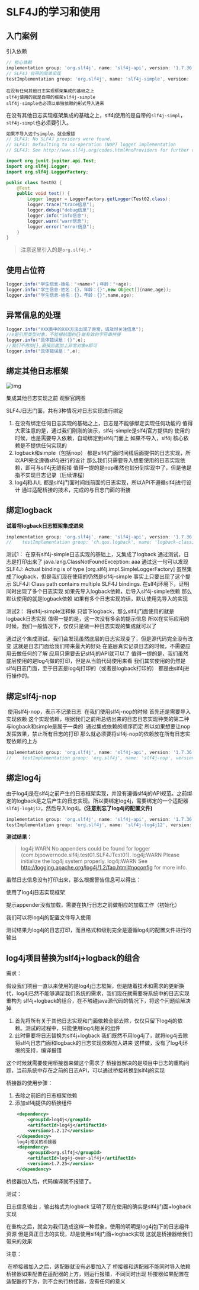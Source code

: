 # SLF4J的学习和使用

## 入门案例

引入依赖

```groovy
// 核心依赖
implementation group: 'org.slf4j', name: 'slf4j-api', version: '1.7.36'
// SLF4J 自带的简单实现
testImplementation group: 'org.slf4j', name: 'slf4j-simple', version: '1.7.36'
```

```
在没有任何其他日志实现框架集成的基础之上
slf4j使用的就是自带的框架slf4j-simple
slf4j-simple也必须以单独依赖的形式导入进来
```

在没有其他日志实现框架集成的基础之上，slf4j使用的是自带的`slf4j-simpl`，`slf4j-simpl`也必须要引入。

```java
如果不导入这个simple，就会报错
// SLF4J: No SLF4J providers were found.
// SLF4J: Defaulting to no-operation (NOP) logger implementation
// SLF4J: See http://www.slf4j.org/codes.html#noProviders for further details.
```

```java
import org.junit.jupiter.api.Test;
import org.slf4j.Logger;
import org.slf4j.LoggerFactory;

public class Test02 {
    @Test
    public void test() {
        Logger logger = LoggerFactory.getLogger(Test02.class);
        logger.trace("trace信息");
        logger.debug("debug信息");
        logger.info("info信息");
        logger.warn("warn信息");
        logger.error("error信息");
    }
}
```

> 注意这里引入的是`org.slf4j.*`

## 使用占位符

```java
logger.info("学生信息-姓名："+name+"；年龄："+age);
logger.info("学生信息-姓名：{}，年龄：{}",new Object[]{name,age});
logger.info("学生信息-姓名：{}，年龄：{}",name,age);
```

## 异常信息的处理

```java
logger.info("XXX类中的XXX方法出现了异常，请及时关注信息");
//e是引用类型对象，不能根前面的{}做有效的字符串拼接
logger.info("具体错误是：{}",e);
//我们不用加{},直接后面加上异常对象e即可
logger.info("具体错误是：",e);
```

## 绑定其他日志框架

![img](image/concrete-bindings-20220224112110846.png)

集成其他日志实现之前
观察官网图

SLF4J日志门面，共有3种情况对日志实现进行绑定

1. 在没有绑定任何日志实现的基础之上，日志是不能够绑定实现任何功能的
        值得大家注意的是，通过我们刚刚的演示，slf4j-simple是slf4j官方提供的
        使用的时候，也是需要导入依赖，自动绑定到slf4j门面上
        如果不导入，slf4j 核心依赖是不提供任何实现的
2. logback和simple（包括nop）
        都是slf4j门面时间线后面提供的日志实现，所以API完全遵循slf4j进行的设计
        那么我们只需要导入想要使用的日志实现依赖，即可与slf4j无缝衔接
        值得一提的是nop虽然也划分到实现中了，但是他是指不实现日志记录（后续课程）
3. log4j和JUL
        都是slf4j门面时间线前面的日志实现，所以API不遵循slf4j进行设计
        通过适配桥接的技术，完成的与日志门面的衔接

## 绑定logback

**试着将logback日志框架集成进来**

```groovy
implementation group: 'org.slf4j', name: 'slf4j-api', version: '1.7.36'
//    testImplementation group: 'ch.qos.logback', name: 'logback-classic', version: '1.3.0-alpha14'
```



测试1：
    在原有slf4j-simple日志实现的基础上，又集成了logback
    通过测试，日志是打印出来了 java.lang.ClassNotFoundException: aaa
    通过这一句可以发现SLF4J: Actual binding is of type [org.slf4j.impl.SimpleLoggerFactory]
    虽然集成了logback，但是我们现在使用的仍然是slf4j-simple
    事实上只要出现了这个提示
    SLF4J: Class path contains multiple SLF4J bindings.
    在slf4j环境下，证明同时出现了多个日志实现
    如果先导入logback依赖，后导入slf4j-simple依赖
    那么默认使用的就是logback依赖
    如果有多个日志实现的话，默认使用先导入的实现

测试2：
    将slf4j-simple注释掉
    只留下logback，那么slf4j门面使用的就是logback日志实现
    值得一提的是，这一次没有多余的提示信息
    所以在实际应用的时候，我们一般情况下，仅仅只是做一种日志实现的集成就可以了

通过这个集成测试，我们会发现虽然底层的日志实现变了，但是源代码完全没有改变
这就是日志门面给我们带来最大的好处
在底层真实记录日志的时候，不需要应用去做任何的了解
应用只需要去记slf4j的API就可以了
值得一提的是，我们虽然底层使用的是log4j做的打印，但是从当前代码使用来看
我们其实使用的仍然是slf4j日志门面，至于日志是log4j打印的（或者是logback打印的）
都是由slf4j进行操作的。

## 绑定slf4j-nop

​	使用slf4j-nop，表示不记录日志
​	在我们使用slf4j-nop的时候
​	首先还是需要导入实现依赖
​	这个实现依赖，根据我们之前所总结出来的日志日志实现种类的第二种
​	与logback和simple是属于一类的
​	通过集成依赖的顺序而定
​	所以如果想要让nop发挥效果，禁止所有日志的打印
​	那么就必须要将slf4j-nop的依赖放在所有日志实现依赖的上方

```groovy
implementation group: 'org.slf4j', name: 'slf4j-api', version: '1.7.36'
//    testImplementation group: 'org.slf4j', name: 'slf4j-nop', version: '2.0.0-alpha6'
```



## 绑定log4j

由于log4j是在slf4j之前产生的日志框架实现，并没有遵循slf4j的API规范。之前绑定的logback是之后产生的日志实现。所以要绑定log4j，需要绑定的一个适配器`slf4j-log4j12`，然后导入log4j。**(注意别忘了log4j的配置文件)**

```groovy
implementation group: 'org.slf4j', name: 'slf4j-api', version: '1.7.36'
testImplementation group: 'org.slf4j', name: 'slf4j-log4j12', version: '1.7.36'
```

**测试结果：**

> log4j:WARN No appenders could be found for logger (com.bjpowernode.slf4j.test01.SLF4JTest01).
> log4j:WARN Please initialize the log4j system properly.
> log4j:WARN See http://logging.apache.org/log4j/1.2/faq.html#noconfig for more info.

虽然日志信息没有打印出来，那么根据警告信息可以得出：

使用了log4j日志实现框架

提示appender没有加载，需要在执行日志之前做相应的加载工作（初始化）

我们可以将log4j的配置文件导入使用

测试结果为log4j的日志打印，而且格式和级别完全是遵循log4j的配置文件进行的输出

## log4j项目替换为slf4j+logback的组合

需求：

假设我们项目一直以来使用的是log4j日志框架，但是随着技术和需求的更新换代，log4j已然不能够满足我们系统的需求，我们现在就需要将系统中的日志实现重构为 slf4j+logback的组合，在不触碰java源代码的情况下，将这个问题给解决掉

1. 首先将所有关于其他日志实现和门面依赖全部去除，仅仅只留下log4j的依赖。测试的过程中，只能使用log4j相关的组件
2. 此时需要将日志替换为slf4j+logback
    我们既然不用log4j了，就将log4j去除
    将slf4j日志门面和logback的日志实现依赖加入进来
    这样做，没有了log4j环境的支持，编译报错

这个时候就需要使用桥接器来做这个需求了
桥接器解决的是项目中日志的重构问题，当前系统中存在之前的日志API，可以通过桥接转换到slf4j的实现

桥接器的使用步骤：

1. 去除之前旧的日志框架依赖
2. 添加slf4j提供的桥接组件

```xml
    <dependency>
        <groupId>log4j</groupId>
        <artifactId>log4j</artifactId>
        <version>1.2.17</version>
    </dependency>
    log4j相关的桥接器
    <dependency>
        <groupId>org.slf4j</groupId>
        <artifactId>log4j-over-slf4j</artifactId>
        <version>1.7.25</version>
    </dependency>
```

桥接器加入后，代码编译就不报错了。

测试：

日志信息输出	，输出格式为logback
证明了现在使用的确实是slf4j门面+logback实现

在重构之后，就会为我们造成这样一种假象，使用的明明是log4j包下的日志组件资源
但是真正日志的实现，却是使用slf4j门面+logback实现
这就是桥接器给我们带来的效果

注意：

​	在桥接器加入之后，适配器就没有必要加入了
​	桥接器和适配器不能同时导入依赖
​	桥接器如果配置在适配器的上方，则运行报错，不同同时出现
​	桥接器如果配置在适配器的下方，则不会执行桥接器，没有任何的意义

